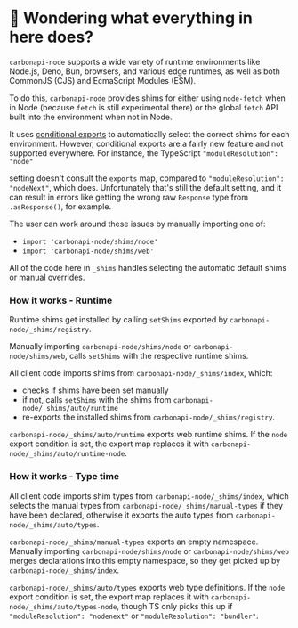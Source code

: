 # 👋 Wondering what everything in here does?

`carbonapi-node` supports a wide variety of runtime environments like Node.js, Deno, Bun, browsers, and various
edge runtimes, as well as both CommonJS (CJS) and EcmaScript Modules (ESM).

To do this, `carbonapi-node` provides shims for either using `node-fetch` when in Node (because `fetch` is still experimental there) or the global `fetch` API built into the environment when not in Node.

It uses [conditional exports](https://nodejs.org/api/packages.html#conditional-exports) to
automatically select the correct shims for each environment. However, conditional exports are a fairly new
feature and not supported everywhere. For instance, the TypeScript `"moduleResolution": "node"`

setting doesn't consult the `exports` map, compared to `"moduleResolution": "nodeNext"`, which does.
Unfortunately that's still the default setting, and it can result in errors like
getting the wrong raw `Response` type from `.asResponse()`, for example.

The user can work around these issues by manually importing one of:

- `import 'carbonapi-node/shims/node'`
- `import 'carbonapi-node/shims/web'`

All of the code here in `_shims` handles selecting the automatic default shims or manual overrides.

### How it works - Runtime

Runtime shims get installed by calling `setShims` exported by `carbonapi-node/_shims/registry`.

Manually importing `carbonapi-node/shims/node` or `carbonapi-node/shims/web`, calls `setShims` with the respective runtime shims.

All client code imports shims from `carbonapi-node/_shims/index`, which:

- checks if shims have been set manually
- if not, calls `setShims` with the shims from `carbonapi-node/_shims/auto/runtime`
- re-exports the installed shims from `carbonapi-node/_shims/registry`.

`carbonapi-node/_shims/auto/runtime` exports web runtime shims.
If the `node` export condition is set, the export map replaces it with `carbonapi-node/_shims/auto/runtime-node`.

### How it works - Type time

All client code imports shim types from `carbonapi-node/_shims/index`, which selects the manual types from `carbonapi-node/_shims/manual-types` if they have been declared, otherwise it exports the auto types from `carbonapi-node/_shims/auto/types`.

`carbonapi-node/_shims/manual-types` exports an empty namespace.
Manually importing `carbonapi-node/shims/node` or `carbonapi-node/shims/web` merges declarations into this empty namespace, so they get picked up by `carbonapi-node/_shims/index`.

`carbonapi-node/_shims/auto/types` exports web type definitions.
If the `node` export condition is set, the export map replaces it with `carbonapi-node/_shims/auto/types-node`, though TS only picks this up if `"moduleResolution": "nodenext"` or `"moduleResolution": "bundler"`.
